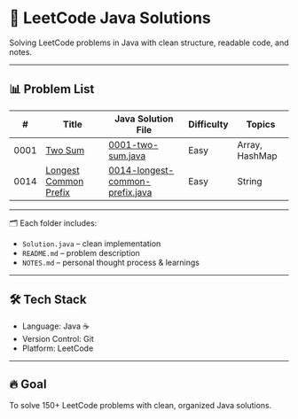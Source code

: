 # 📘 LeetCode Java Solutions

Solving LeetCode problems in Java with clean structure, readable code, and notes.

---

## 📊 Problem List

| #    | Title                              | Java Solution File                                                                 | Difficulty | Topics            |
|------|------------------------------------|-------------------------------------------------------------------------------------|------------|-------------------|
| 0001 | [Two Sum](https://leetcode.com/problems/two-sum/) | [0001-two-sum.java](./0001-two-sum/0001-two-sum.java) | Easy       | Array, HashMap     |
| 0014 | [Longest Common Prefix](https://leetcode.com/problems/longest-common-prefix/) | [0014-longest-common-prefix.java](./0014-longest-common-prefix/0014-longest-common-prefix.java) | Easy       | String             |

---

🗂 Each folder includes:
- `Solution.java` – clean implementation
- `README.md` – problem description
- `NOTES.md` – personal thought process & learnings

---

## 🛠 Tech Stack
- Language: Java ☕
- Version Control: Git
- Platform: LeetCode

---

## 🔥 Goal
To solve 150+ LeetCode problems with clean, organized Java solutions.
